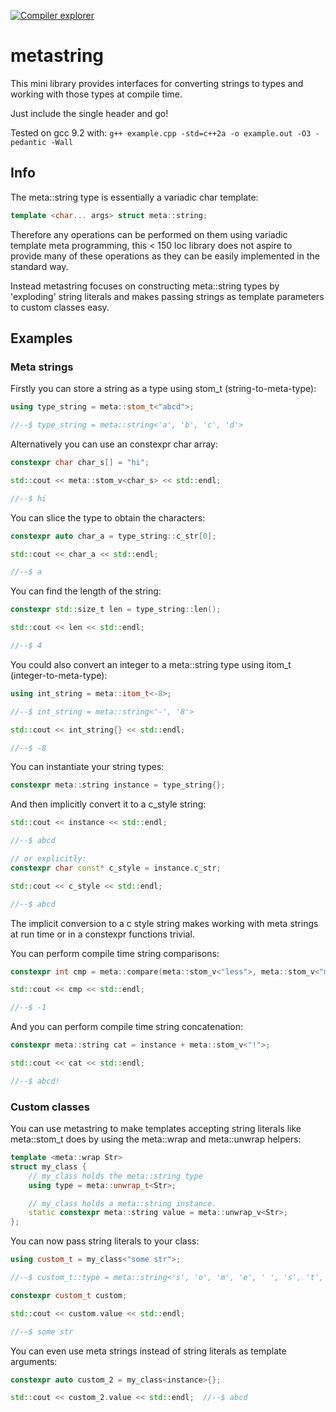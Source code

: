 [![Compiler explorer](https://img.shields.io/badge/compiler_explorer-online-blue.svg)](https://godbolt.org/z/EnYz8z)

# metastring

This mini library provides interfaces for converting strings to types and working with those types at compile time.

Just include the single header and go!

Tested on gcc 9.2 with: `g++ example.cpp -std=c++2a -o example.out -O3 -pedantic -Wall`

## Info

The meta::string type is essentially a variadic char template:

```c++
template <char... args> struct meta::string;
```

Therefore any operations can be performed on them using variadic template meta programming, this < 150 loc library does 
not aspire to provide many of these operations as they can be easily implemented in the standard way.

Instead metastring focuses on constructing meta::string types by 'exploding' string literals and makes passing strings as template parameters to custom classes easy.

## Examples

### Meta strings

Firstly you can store a string as a type using stom_t (string-to-meta-type):
```c++
using type_string = meta::stom_t<"abcd">;

//--$ type_string = meta::string<'a', 'b', 'c', 'd'>
```
Alternatively you can use an constexpr char array:
```c++
constexpr char char_s[] = "hi";

std::cout << meta::stom_v<char_s> << std::endl; 

//--$ hi
```
You can slice the type to obtain the characters:
```c++
constexpr auto char_a = type_string::c_str[0];

std::cout << char_a << std::endl;  

//--$ a
```
You can find the length of the string:
```c++
constexpr std::size_t len = type_string::len();

std::cout << len << std::endl;  

//--$ 4
```
You could also convert an integer to a meta::string type using itom_t (integer-to-meta-type):
```c++
using int_string = meta::itom_t<-8>;

//--$ int_string = meta::string<'-', '8'>

std::cout << int_string{} << std::endl;  

//--$ -8
```
You can instantiate your string types:
```c++
constexpr meta::string instance = type_string{};
```
And then implicitly convert it to a c_style string:
```c++
std::cout << instance << std::endl;  

//--$ abcd

// or explicitly:
constexpr char const* c_style = instance.c_str;

std::cout << c_style << std::endl;  

//--$ abcd
```
The implicit conversion to a c style string makes working with meta strings at run time or in a constexpr functions trivial.

You can perform compile time string comparisons:
```c++
constexpr int cmp = meta::compare(meta::stom_v<"less">, meta::stom_v<"more">);

std::cout << cmp << std::endl;  

//--$ -1
```
And you can perform compile time string concatenation: 
```c++
constexpr meta::string cat = instance + meta::stom_v<"!">;

std::cout << cat << std::endl;  

//--$ abcd!
```

### Custom classes 

You can use metastring to make templates accepting string literals like meta::stom_t does by using the meta::wrap and meta::unwrap helpers:
```c++
template <meta::wrap Str>
struct my_class {
    // my_class holds the meta::string type
    using type = meta::unwrap_t<Str>;

    // my_class holds a meta::string instance.
    static constexpr meta::string value = meta::unwrap_v<Str>;
};
```
You can now pass string literals to your class:
```c++
using custom_t = my_class<"some str">;

//--$ custom_t::type = meta::string<'s', 'o', 'm', 'e', ' ', 's', 't', 'r'>

constexpr custom_t custom;

std::cout << custom.value << std::endl;  

//--$ some str
```
You can even use meta strings instead of string literals as template arguments:
```c++
constexpr auto custom_2 = my_class<instance>{};

std::cout << custom_2.value << std::endl;  //--$ abcd
```

